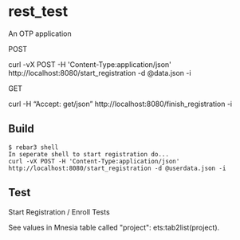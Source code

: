rest_test
=====

An OTP application

POST

curl -vX POST -H 'Content-Type:application/json' http://localhost:8080/start_registration -d @data.json -i

GET

curl -H “Accept: get/json” http://localhost:8080/finish_registration -i

Build
-----

    $ rebar3 shell
    In seperate shell to start registration do...
    curl -vX POST -H 'Content-Type:application/json' http://localhost:8080/start_registration -d @userdata.json -i

    
Test
-----
Start Registration / Enroll Tests

See values in Mnesia table called "project":
ets:tab2list(project).



